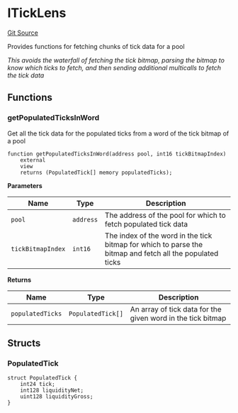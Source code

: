 # ITickLens
[Git Source](https://github.com/KYRDTeam/ilo-contracts/blob/c821b671bb5c9be46c122173f3f384ce7950f2da/src/interfaces/ITickLens.sol)

Provides functions for fetching chunks of tick data for a pool

*This avoids the waterfall of fetching the tick bitmap, parsing the bitmap to know which ticks to fetch, and
then sending additional multicalls to fetch the tick data*


## Functions
### getPopulatedTicksInWord

Get all the tick data for the populated ticks from a word of the tick bitmap of a pool


```solidity
function getPopulatedTicksInWord(address pool, int16 tickBitmapIndex)
    external
    view
    returns (PopulatedTick[] memory populatedTicks);
```
**Parameters**

|Name|Type|Description|
|----|----|-----------|
|`pool`|`address`|The address of the pool for which to fetch populated tick data|
|`tickBitmapIndex`|`int16`|The index of the word in the tick bitmap for which to parse the bitmap and fetch all the populated ticks|

**Returns**

|Name|Type|Description|
|----|----|-----------|
|`populatedTicks`|`PopulatedTick[]`|An array of tick data for the given word in the tick bitmap|


## Structs
### PopulatedTick

```solidity
struct PopulatedTick {
    int24 tick;
    int128 liquidityNet;
    uint128 liquidityGross;
}
```

